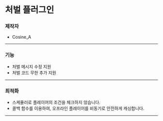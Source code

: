 # 처벌 플러그인

### 제작자
+ Cosine_A


---

### 기능

* 처벌 메시지 수정 지원
* 처벌 코드 무한 추가 지원

---

### 최적화

* 스케쥴러로 플레이어의 조건을 체크하지 않습니다.
* 콜백 함수를 이용하여, 오프라인 플레이어를 비동기로 안전하게 캐싱합니다.

---